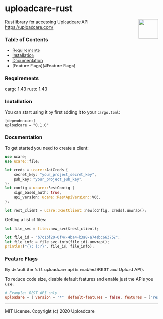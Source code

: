 # uploadcare-rust

<img 
	align="right"
	width="64"
	height="64"
	src="https://ucarecdn.com/2f4864b7-ed0e-4411-965b-8148623aa680/uploadcare-logo-mark.svg"
	alt=""
/>

Rust library for accessing Uploadcare API https://uploadcare.com/

### Table of Contents

- [Requirements](#requirements)
- [Installation](#installation)
- [Documentation](#documentation)
- [Feature Flags](#Feature Flags)

### Requirements

cargo 1.43
rustc 1.43

### Installation

You can start using it by first adding it to your `Cargo.toml`:

```
[dependencies]
uploadcare = "0.1.0"
```

### Documentation

To get started you need to create a client:
```rust
use ucare;
use ucare::file;

let creds = ucare::ApiCreds {
    secret_key: "your_project_secret_key",
    pub_key: "your_project_pub_key",
};
let config = ucare::RestConfig {
    sign_based_auth: true,
    api_version: ucare::RestApiVersion::V06,
};

let rest_client = ucare::RestClient::new(config, creds).unwrap();
```

Getting a list of files:
```rust
let file_svc = file::new_svc(&rest_client);

let file_id = "b7c1bf20-0f4c-4ba4-b3a8-a74ebc663752";
let file_info = file_svc.info(file_id).unwrap();
println!("{}: {:?}", file_id, file_info);
```

### Feature Flags

By default the `full` uploadcare api is enabled (REST and Upload API).

To reduce code size, disable default features and enable just the APIs you use:

```toml
# Example: REST API only
uploadare = { version = "*", default-features = false, features = ["rest"] }
```

----


MIT License. Copyright (c) 2020 Uploadcare
